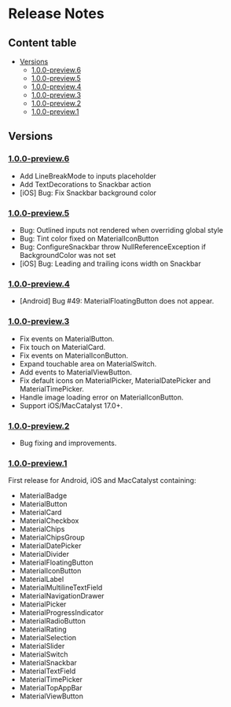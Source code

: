 # Release Notes <!-- omit from toc -->

## Content table <!-- omit from toc -->
- [Versions](#versions)
  - [1.0.0-preview.6](#100-preview6)
  - [1.0.0-preview.5](#100-preview5)
  - [1.0.0-preview.4](#100-preview4)
  - [1.0.0-preview.3](#100-preview3)
  - [1.0.0-preview.2](#100-preview2)
  - [1.0.0-preview.1](#100-preview1)

## Versions
### [1.0.0-preview.6](https://www.nuget.org/packages/HorusStudio.Maui.MaterialDesignControls/1.0.0-preview.6)
* Add LineBreakMode to inputs placeholder
* Add TextDecorations to Snackbar action
* [iOS] Bug: Fix Snackbar background color
  
### [1.0.0-preview.5](https://www.nuget.org/packages/HorusStudio.Maui.MaterialDesignControls/1.0.0-preview.5)
* Bug: Outlined inputs not rendered when overriding global style
* Bug: Tint color fixed on MaterialIconButton
* Bug: ConfigureSnackbar throw NullReferenceException if BackgroundColor was not set
* [iOS] Bug: Leading and trailing icons width on Snackbar
 
### [1.0.0-preview.4](https://www.nuget.org/packages/HorusStudio.Maui.MaterialDesignControls/1.0.0-preview.4)
* [Android] Bug #49: MaterialFloatingButton does not appear.

### [1.0.0-preview.3](https://www.nuget.org/packages/HorusStudio.Maui.MaterialDesignControls/1.0.0-preview.3)
* Fix events on MaterialButton.
* Fix touch on MaterialCard.
* Fix events on MaterialIconButton.
* Expand touchable area on MaterialSwitch.
* Add events to MaterialViewButton.
* Fix default icons on MaterialPicker, MaterialDatePicker and MaterialTimePicker.
* Handle image loading error on MaterialIconButton.
* Support iOS/MacCatalyst 17.0+.

### [1.0.0-preview.2](https://www.nuget.org/packages/HorusStudio.Maui.MaterialDesignControls/1.0.0-preview.2)
* Bug fixing and improvements.

### [1.0.0-preview.1](https://www.nuget.org/packages/HorusStudio.Maui.MaterialDesignControls/1.0.0-preview.1)
First release for Android, iOS and MacCatalyst containing:
* MaterialBadge
* MaterialButton
* MaterialCard
* MaterialCheckbox
* MaterialChips
* MaterialChipsGroup
* MaterialDatePicker
* MaterialDivider
* MaterialFloatingButton
* MaterialIconButton
* MaterialLabel
* MaterialMultilineTextField
* MaterialNavigationDrawer
* MaterialPicker
* MaterialProgressIndicator
* MaterialRadioButton
* MaterialRating
* MaterialSelection
* MaterialSlider
* MaterialSwitch
* MaterialSnackbar
* MaterialTextField
* MaterialTimePicker
* MaterialTopAppBar
* MaterialViewButton

